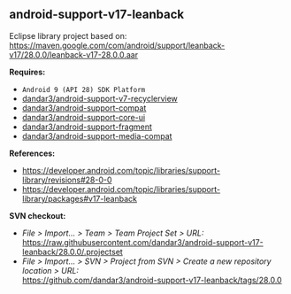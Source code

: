 ## android-support-v17-leanback

Eclipse library project based on:<br/>
https://maven.google.com/com/android/support/leanback-v17/28.0.0/leanback-v17-28.0.0.aar

**Requires:**
- `Android 9 (API 28) SDK Platform`
- [dandar3/android-support-v7-recyclerview](https://github.com/dandar3/android-support-v7-recyclerview/tree/28.0.0)
- [dandar3/android-support-compat](https://github.com/dandar3/android-support-compat/tree/28.0.0)
- [dandar3/android-support-core-ui](https://github.com/dandar3/android-support-core-ui/tree/28.0.0)
- [dandar3/android-support-fragment](https://github.com/dandar3/android-support-fragment/tree/28.0.0)
- [dandar3/android-support-media-compat](https://github.com/dandar3/android-support-media-compat/tree/28.0.0)

**References:**
- https://developer.android.com/topic/libraries/support-library/revisions#28-0-0
- https://developer.android.com/topic/libraries/support-library/packages#v17-leanback

**SVN checkout:**
- _File > Import... > Team > Team Project Set > URL:_<br/>
  https://raw.githubusercontent.com/dandar3/android-support-v17-leanback/28.0.0/.projectset
- _File > Import... > SVN > Project from SVN > Create a new repository location > URL:_<br/>
  https://github.com/dandar3/android-support-v17-leanback/tags/28.0.0
